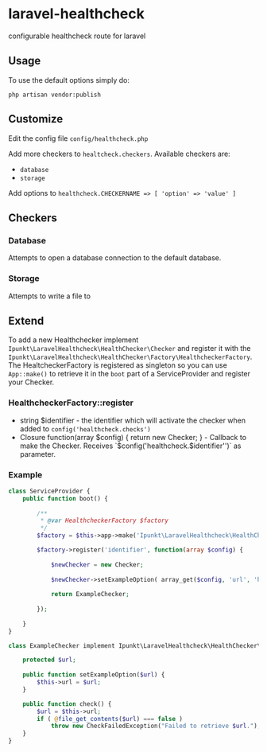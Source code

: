 # laravel-healthcheck
configurable healthcheck route for laravel

## Usage
To use the default options simply do:

	php artisan vendor:publish
	
## Customize
Edit the config file `config/healthcheck.php`

Add more checkers to `healtcheck.checkers`. Available checkers are:
- `database`
- `storage`

Add options to `healthcheck.CHECKERNAME => [ 'option' => 'value' ]`

## Checkers

### Database
Attempts to open a database connection to the default database.

### Storage
Attempts to write a file to 
	
## Extend
To add a new Healthchecker implement `Ipunkt\LaravelHealthcheck\HealthChecker\Checker` and register it with the
`Ipunkt\LaravelHealthcheck\HealthChecker\Factory\HealthcheckerFactory`.
The HealtcheckerFactory is registered as singleton so you can use `App::make()` to retrieve it in the `boot` part of a
ServiceProvider and register your Checker.

### HealthcheckerFactory::register
- string $identifier - the identifier which will activate the checker when added to `config('healthcheck.checks')`
- Closure function(array $config) { return new Checker; } - Callback to make the Checker. Receives `$config('healthcheck.$identifier'')` as parameter.

### Example
```php
class ServiceProvider {
	public function boot() {
	
		/**
		 * @var HealthcheckerFactory $factory
		 */
		$factory = $this->app->make('Ipunkt\LaravelHealthcheck\HealthChecker\Factory\HealthcheckerFactory');

		$factory->register('identifier', function(array $config) {
		
			$newChecker = new Checker;
			
			$newChecker->setExampleOption( array_get($config, 'url', 'http://www.example.com') );
		
			return ExampleChecker;
			
		});
		
	}
}

class ExampleChecker implement Ipunkt\LaravelHealthcheck\HealthChecker\Checker {

	protected $url;
	
	public function setExampleOption($url) {
		$this->url = $url;
	}

	public function check() {
		$url = $this->url;
		if ( @file_get_contents($url) === false )
			throw new CheckFailedException("Failed to retrieve $url.");
	}
}
```
